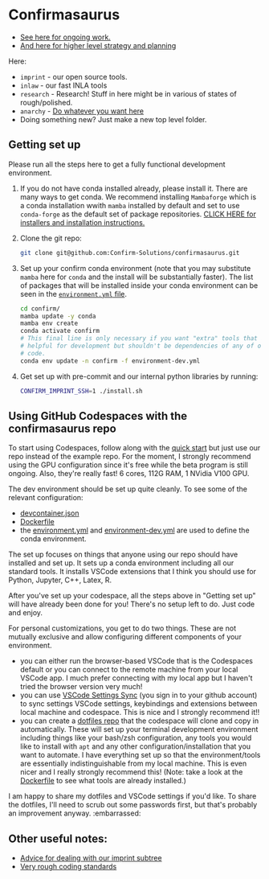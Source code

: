 # Confirmasaurus

- [See here for ongoing work.](https://github.com/orgs/Confirm-Solutions/projects/1/views/1)
- [And here for higher level strategy and planning](https://docs.google.com/document/d/1XhVMvYwWAb-27SIsYVME5pClfd-cnSDZxQh-3xJrrJ8/edit)

Here:
- `imprint` - our open source tools.
- `inlaw` - our fast INLA tools
- `research` - Research! Stuff in here might be in various of states of rough/polished.
- `anarchy` - [Do whatever you want here](anarchy/README.md)
- Doing something new? Just make a new top level folder.

## Getting set up

Please run all the steps here to get a fully functional development environment.

1. If you do not have conda installed already, please install it. There are
   many ways to get conda. We recommend installing `Mambaforge` which is a
   conda installation wwith `mamba` installed by default and set to use
   `conda-forge` as the default set of package repositories. [CLICK HERE for
   installers and installation
   instructions.](https://github.com/conda-forge/miniforge#mambaforge)
2. Clone the git repo:

    ```bash
    git clone git@github.com:Confirm-Solutions/confirmasaurus.git
    ```
3. Set up your confirm conda environment (note that you may substitute `mamba`
   here for `conda` and the install will be substantially faster). The list of
   packages that will be installed inside your conda environment can be seen in
   the [`environment.yml` file](environment.yml).

    ```bash
    cd confirm/
    mamba update -y conda
    mamba env create
    conda activate confirm
    # This final line is only necessary if you want "extra" tools that are
    # helpful for development but shouldn't be dependencies of any of our main
    # code.
    conda env update -n confirm -f environment-dev.yml
    ```
4. Get set up with pre-commit and our internal python libraries by running:

    ```bash
    CONFIRM_IMPRINT_SSH=1 ./install.sh
    ```


## Using GitHub Codespaces with the confirmasaurus repo

To start using Codespaces, follow along with the [quick start](https://docs.github.com/en/codespaces/getting-started/quickstart) but just use our repo instead of the example repo. For the moment, I strongly recommend using the GPU configuration since it's free while the beta program is still ongoing. Also, they're really fast! 6 cores, 112G RAM, 1 NVidia V100 GPU.

The dev environment should be set up quite cleanly. To see some of the relevant configuration:
- [devcontainer.json](.devcontainer/devcontainer.json)
- [Dockerfile](.devcontainer/Dockerfile)
- the [environment.yml](environment.yml) and [environment-dev.yml](environment-dev.yml) are used to define the conda environment.

The set up focuses on things that anyone using our repo should have installed and set up. It sets up a conda environment including all our standard tools. It installs VSCode extensions that I think you should use for Python, Jupyter, C++, Latex, R.

After you've set up your codespace, all the steps above in "Getting set up" will have already been done for you! There's no setup left to do. Just code and enjoy.

For personal customizations, you get to do two things. These are not mutually exclusive and allow configuring different components of your environment.
- you can either run the browser-based VSCode that is the Codespaces default or you can connect to the remote machine from your local VSCode app. I much prefer connecting with my local app but I haven't tried the browser version very much! 
- you can use [VSCode Settings Sync](https://docs.github.com/en/codespaces/customizing-your-codespace/personalizing-github-codespaces-for-your-account#settings-sync) (you sign in to your github account) to sync settings VSCode settings, keybindings and extensions between local machine and codespace. This is nice and I strongly recommend it!!
- you can create a [dotfiles repo](https://docs.github.com/en/codespaces/customizing-your-codespace/personalizing-github-codespaces-for-your-account#dotfiles) that the codespace will clone and copy in automatically. These will set up your terminal development environment including things like your bash/zsh configuration, any tools you would like to install with `apt` and any other configuration/installation that you want to automate. I have everything set up so that the environment/tools are essentially indistinguishable from my local machine. This is even nicer and I really strongly recommend this! (Note: take a look at the [Dockerfile](.devcontainer/Dockerfile) to see what tools are already installed.)

I am happy to share my dotfiles and VSCode settings if you'd like. To share the dotfiles, I'll need to scrub out some passwords first, but that's probably an improvement anyway. :embarrassed:

## Other useful notes:

- [Advice for dealing with our imprint subtree](./docs/GitSubtree.md)
- [Very rough coding standards](./docs/standards.md)